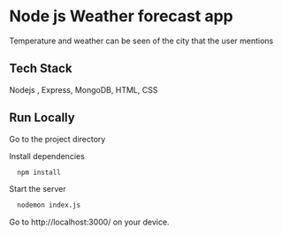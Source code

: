 
# Node js Weather forecast app

Temperature and weather can be seen of the city that the user mentions 


## Tech Stack

 Nodejs , Express, MongoDB, HTML, CSS


## Run Locally

Go to the project directory

Install dependencies

```bash
  npm install
```

Start the server

```bash
  nodemon index.js
```

Go to http://localhost:3000/ on your device.



